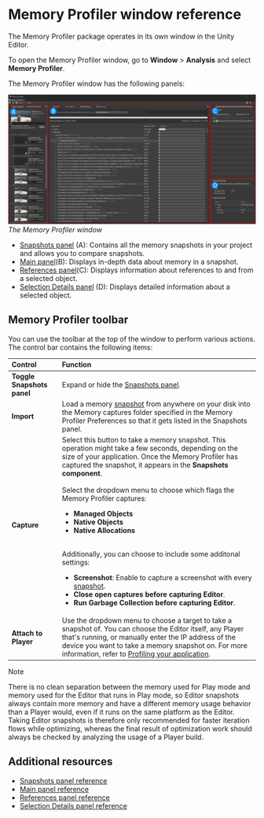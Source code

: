 # Memory Profiler window reference

The Memory Profiler package operates in its own window in the Unity Editor.

To open the Memory Profiler window, go to  __Window__ &gt; __Analysis__ and select __Memory Profiler__.

The Memory Profiler window has the following panels:

![Memory Profiler window breakdown](images/memory-profiler-window.png)<br/>*The Memory Profiler window*

* [Snapshots panel](snapshots-component.md) (A): Contains all the memory snapshots in your project and allows you to compare snapshots.
* [Main panel](main-component.md)(B): Displays in-depth data about memory in a snapshot.
* [References panel](references-component.md)(C): Displays information about references to and from a selected object.
* [Selection Details panel](selection-details-component.md) (D): Displays detailed information about a selected object.

## Memory Profiler toolbar

You can use the toolbar at the top of the window to perform various actions. The control bar contains the following items:

|__Control__|__Function__|
|:---|:---|
|__Toggle Snapshots panel__| Expand or hide the [Snapshots panel](snapshots-component.md).|
|__Import__|Load a memory [snapshot](snapshots.md) from anywhere on your disk into the Memory captures folder specified in the Memory Profiler Preferences so that it gets listed in the Snapshots panel.|
|__Capture__| Select this button to take a memory snapshot. This operation might take a few seconds, depending on the size of your application. Once the Memory Profiler has captured the snapshot, it appears in the __Snapshots component__.</br></br>Select the dropdown menu to choose which flags the Memory Profiler captures:<ul><li>**Managed Objects**</li><li>**Native Objects**</li><li>**Native Allocations**</ul><br/>Additionally, you can choose to include some additonal settings:<ul></li><li>**Screenshot**: Enable to capture a screenshot with every [snapshot](snapshots.md).</li><li>**Close open captures before capturing Editor**.</li><li>**Run Garbage Collection before capturing Editor**.</li></ul>|
|__Attach to Player__| Use the dropdown menu to choose a target to take a snapshot of. You can choose the Editor itself, any Player that's running, or manually enter the IP address of the device you want to take a memory snapshot on. For more information, refer to [Profiling your application](xref:um-profiler-profiling-applications).|

> [!NOTE]
> There is no clean separation between the memory used for Play mode and memory used for the Editor that runs in Play mode, so Editor snapshots always contain more memory and have a different memory usage behavior than a Player would, even if it runs on the same platform as the Editor. Taking Editor snapshots is therefore only recommended for faster iteration flows while optimizing, whereas the final result of optimization work should always be checked by analyzing the usage of a Player build.

## Additional resources

* [Snapshots panel reference](snapshots-component.md)
* [Main panel reference](main-component.md)
* [References panel reference](references-component.md)
* [Selection Details panel reference](selection-details-component.md)
